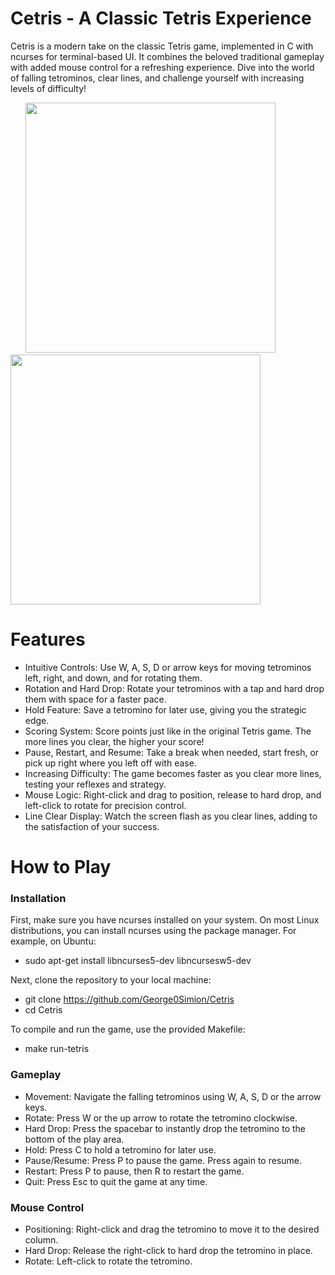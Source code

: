 # Cetris - A Classic Tetris Experience

  Cetris is a modern take on the classic Tetris game, implemented in C with ncurses for terminal-based UI. It combines the beloved traditional gameplay with added mouse control for a refreshing experience. Dive into the world of falling tetrominos, clear lines, and challenge yourself with increasing levels of difficulty!

<p float="left">
  &nbsp;&nbsp;&nbsp;&nbsp;&nbsp;&nbsp;<img src="https://github.com/George0Simion/Cetris---A-Tetris-Clone/assets/149818276/599abe7a-9e9f-4419-85dc-1fb2e1a228d2" width="400" />&nbsp;&nbsp;&nbsp;&nbsp;&nbsp;&nbsp;<img src="https://github.com/George0Simion/Cetris---A-Tetris-Clone/assets/149818276/dc5c744c-4503-4cdc-9f2b-2fe1ab06f174" width="400" /> 
</p>


# Features

 - Intuitive Controls: Use W, A, S, D or arrow keys for moving tetrominos left, right, and down, and for rotating them.
 - Rotation and Hard Drop: Rotate your tetrominos with a tap and hard drop them with space for a faster pace.
 - Hold Feature: Save a tetromino for later use, giving you the strategic edge.
 - Scoring System: Score points just like in the original Tetris game. The more lines you clear, the higher your score!
 - Pause, Restart, and Resume: Take a break when needed, start fresh, or pick up right where you left off with ease.
 - Increasing Difficulty: The game becomes faster as you clear more lines, testing your reflexes and strategy.
 - Mouse Logic: Right-click and drag to position, release to hard drop, and left-click to rotate for precision control.
 - Line Clear Display: Watch the screen flash as you clear lines, adding to the satisfaction of your success.

# How to Play
   ### Installation

First, make sure you have ncurses installed on your system. On most Linux distributions, you can install ncurses using the package manager. For example, on Ubuntu:
 - sudo apt-get install libncurses5-dev libncursesw5-dev

Next, clone the repository to your local machine:
 - git clone https://github.com/George0Simion/Cetris
 - cd Cetris

To compile and run the game, use the provided Makefile:
 - make run-tetris

  ### Gameplay

- Movement: Navigate the falling tetrominos using W, A, S, D or the arrow keys.
- Rotate: Press W or the up arrow to rotate the tetromino clockwise.
- Hard Drop: Press the spacebar to instantly drop the tetromino to the bottom of the play area.
- Hold: Press C to hold a tetromino for later use.
- Pause/Resume: Press P to pause the game. Press again to resume.
- Restart: Press P to pause, then R to restart the game.
- Quit: Press Esc to quit the game at any time.

### Mouse Control

 - Positioning: Right-click and drag the tetromino to move it to the desired column.
 - Hard Drop: Release the right-click to hard drop the tetromino in place.
 - Rotate: Left-click to rotate the tetromino.
